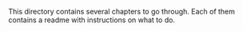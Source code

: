 This directory contains several chapters to go through. Each of them contains a readme with instructions on what to do.